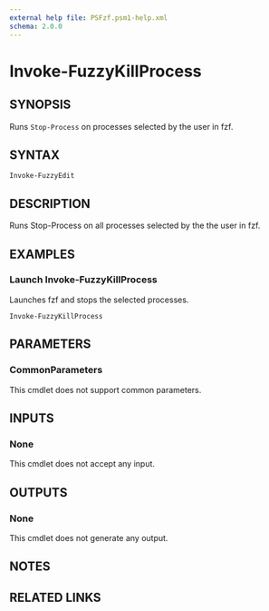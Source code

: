 ```yaml
---
external help file: PSFzf.psm1-help.xml
schema: 2.0.0
---
```


# Invoke-FuzzyKillProcess
## SYNOPSIS
Runs `Stop-Process` on processes selected by the user in fzf.
## SYNTAX

```
Invoke-FuzzyEdit
```

## DESCRIPTION
Runs Stop-Process on all processes selected by the the user in fzf.
## EXAMPLES

### Launch Invoke-FuzzyKillProcess
	
Launches fzf and stops the selected processes.


```
Invoke-FuzzyKillProcess
```

## PARAMETERS

### CommonParameters
This cmdlet does not support common parameters.
## INPUTS

### None 
This cmdlet does not accept any input.
## OUTPUTS

### None
This cmdlet does not generate any output.
## NOTES

## RELATED LINKS

